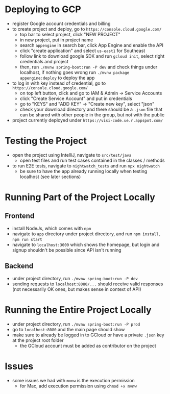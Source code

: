 # Deploying to GCP
- register Google account credentials and billing
- to create project and deploy, go to `https://console.cloud.google.com/`
  - top bar to select project, click "NEW PROJECT"
  - in new project, put in project name
  - search `appengine` in search bar, click App Engine and enable the API
  - click "create application" and select `us-east1` for Southeast
  - follow link to download google SDK and run `gcloud init`, select right credentials and project
  - then, run `./mvnw spring-boot:run -P dev` and check things under localhost, if nothing goes wrong run `./mvnw package appengine:deploy` to deploy the app
- to log in with key instead of credential, go to `https://console.cloud.google.com/`
  - on top left button, click and go to IAM & Admin -> Service Accounts
  - click "Create Service Account" and put in credentials
  - go to "KEYS" and "ADD KEY" -> "Create new key", select "json"
  - check your download directory and there should be a `.json` file that can be shared with other people in the group, but not with the public
- project currently deployed under `https://visi-code.ue.r.appspot.com/`


# Testing the Project
- open the project using IntelliJ, navigate to `src/test/java`
  - open test files and run test cases contained in the classes / methods
- to run E2E tests, navigate to `nightwatch_tests` and run `npx nightwatch`
  - be sure to have the app already running locally when testing localhost (see later sections)

# Running Part of the Project Locally
## Frontend
- install NodeJs, which comes with `npm`
- navigate to `app` directory under project directory, and run `npm install`, `npm run start`
- navigate to `localhost:3000` which shows the homepage, but login and signup shouldn't be possible since API isn't running
## Backend
- under project directory, run `./mvnw spring-boot:run -P dev`
- sending requests to `localhost:8080/...` should receive valid responses (not necessarily OK ones, but makes sense in context of API)

# Running the Entire Project Locally
- under project directory, run `./mvnw spring-boot:run -P prod`
- go to `localhost:8080` and the main page should show
- make sure to already be logged in to GCloud or have a private `.json` key at the project root folder
  - the GCloud account must be added as contributor on the project

# Issues
- some issues we had with `mvnw` is the execution permission
  - for Mac, add execution permission using `chmod +x mvnw`